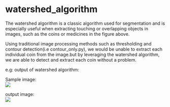 # watershed_algorithm

The watershed algorithm is a classic algorithm used for segmentation and is especially useful when extracting 
touching or overlapping objects in images, such as the coins or medicines in the figure above.

Using traditional image processing methods such as thresholding and contour detection(i.e contour_only.py), 
we would be unable to extract each individual coin from the image.but by leveraging the watershed algorithm, 
we are able to detect and extract each coin  without a problem.

e.g: output of watershed algorithm:<br>

Sample image:<br>
<img src="https://github.com/mayuridube/watershed_algorithm/blob/master/test_images/coins.png"></img><br>

output image:<br>
<img src="https://github.com/mayuridube/watershed_algorithm/blob/master/watershed_op/coins_op.jpg"></img>
